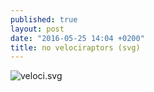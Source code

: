 ```yaml
---
published: true
layout: post
date: "2016-05-25 14:04 +0200"
title: no velociraptors (svg)
---
```

![veloci.svg]({{site.baseurl}}/media/veloci.svg)

